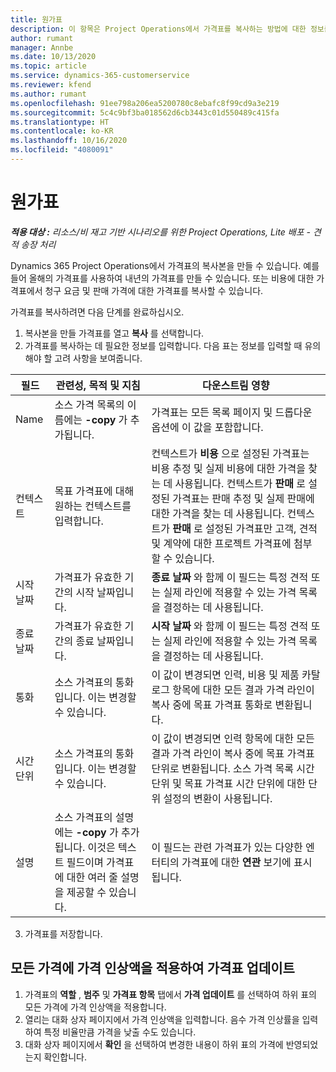```yaml
---
title: 원가표
description: 이 항목은 Project Operations에서 가격표를 복사하는 방법에 대한 정보를 제공합니다.
author: rumant
manager: Annbe
ms.date: 10/13/2020
ms.topic: article
ms.service: dynamics-365-customerservice
ms.reviewer: kfend
ms.author: rumant
ms.openlocfilehash: 91ee798a206ea5200780c8ebafc8f99cd9a3e219
ms.sourcegitcommit: 5c4c9bf3ba018562d6cb3443c01d550489c415fa
ms.translationtype: HT
ms.contentlocale: ko-KR
ms.lasthandoff: 10/16/2020
ms.locfileid: "4080091"
---
```

# <a name="copy-price-lists"></a>원가표

_**적용 대상 :** 리소스/비 재고 기반 시나리오를 위한 Project Operations, Lite 배포 - 견적 송장 처리_

Dynamics 365 Project Operations에서 가격표의 복사본을 만들 수 있습니다. 예를 들어 올해의 가격표를 사용하여 내년의 가격표를 만들 수 있습니다.  또는 비용에 대한 가격표에서 청구 요금 및 판매 가격에 대한 가격표를 복사할 수 있습니다. 

가격표를 복사하려면 다음 단계를 완료하십시오.

1. 복사본을 만들 가격표를 열고 **복사** 를 선택합니다.
2. 가격표를 복사하는 데 필요한 정보를 입력합니다. 다음 표는 정보를 입력할 때 유의해야 할 고려 사항을 보여줍니다.

| 필드 | 관련성, 목적 및 지침 | 다운스트림 영향 |
| --- | --- | --- |
| Name | 소스 가격 목록의 이름에는 **-copy** 가 추가됩니다. | 가격표는 모든 목록 페이지 및 드롭다운 옵션에 이 값을 포함합니다. |
| 컨텍스트 | 목표 가격표에 대해 원하는 컨텍스트를 입력합니다. | 컨텍스트가 **비용** 으로 설정된 가격표는 비용 추정 및 실제 비용에 대한 가격을 찾는 데 사용됩니다. 컨텍스트가 **판매** 로 설정된 가격표는 판매 추정 및 실제 판매에 대한 가격을 찾는 데 사용됩니다. 컨텍스트가 **판매** 로 설정된 가격표만 고객, 견적 및 계약에 대한 프로젝트 가격표에 첨부할 수 있습니다. |
| 시작 날짜 | 가격표가 유효한 기간의 시작 날짜입니다. | **종료 날짜** 와 함께 이 필드는 특정 견적 또는 실제 라인에 적용할 수 있는 가격 목록을 결정하는 데 사용됩니다. |
| 종료 날짜 | 가격표가 유효한 기간의 종료 날짜입니다. | **시작 날짜** 와 함께 이 필드는 특정 견적 또는 실제 라인에 적용할 수 있는 가격 목록을 결정하는 데 사용됩니다. |
| 통화 | 소스 가격표의 통화입니다. 이는 변경할 수 있습니다. | 이 값이 변경되면 인력, 비용 및 제품 카탈로그 항목에 대한 모든 결과 가격 라인이 복사 중에 목표 가격표 통화로 변환됩니다. |
| 시간 단위 | 소스 가격표의 통화입니다. 이는 변경할 수 있습니다. | 이 값이 변경되면 인력 항목에 대한 모든 결과 가격 라인이 복사 중에 목표 가격표 단위로 변환됩니다. 소스 가격 목록 시간 단위 및 목표 가격표 시간 단위에 대한 단위 설정의 변환이 사용됩니다. |
| 설명 | 소스 가격표의 설명에는 **-copy** 가 추가됩니다. 이것은 텍스트 필드이며 가격표에 대한 여러 줄 설명을 제공할 수 있습니다. | 이 필드는 관련 가격표가 있는 다양한 엔터티의 가격표에 대한 **연관** 보기에 표시됩니다. |

3. 가격표를 저장합니다. 

## <a name="update-a-price-list-by-applying-a-mark-up-to-all-the-prices"></a>모든 가격에 가격 인상액을 적용하여 가격표 업데이트

1. 가격표의 **역할** , **범주** 및 **가격표 항목** 탭에서 **가격 업데이트** 를 선택하여 하위 표의 모든 가격에 가격 인상액을 적용합니다. 
2. 열리는 대화 상자 페이지에서 가격 인상액을 입력합니다. 음수 가격 인상률을 입력하여 특정 비율만큼 가격을 낮출 수도 있습니다. 
3. 대화 상자 페이지에서 **확인** 을 선택하여 변경한 내용이 하위 표의 가격에 반영되었는지 확인합니다.
